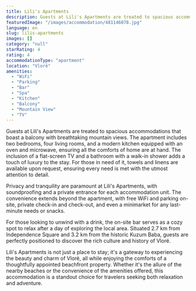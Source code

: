 ```yaml
---
title: Lili's Apartments
description: Guests at Lili's Apartments are treated to spacious accommodations that boast a balcony with breathtaking mountain views. The apartment includes two bedrooms, f
featuredImage: "/images/accommodation/481146078.jpg"
language: en
slug: lilis-apartments
images: []
category: "null"
starRating: 4
rating: 4
accommodationType: "apartment"
location: "Vlorë"
amenities:
  - "WiFi"
  - "Parking"
  - "Bar"
  - "Spa"
  - "Kitchen"
  - "Balcony"
  - "Mountain View"
  - "TV"
---
```


Guests at Lili's Apartments are treated to spacious accommodations that boast a balcony with breathtaking mountain views. The apartment includes two bedrooms, four living rooms, and a modern kitchen equipped with an oven and microwave, ensuring all the comforts of home are at hand. The inclusion of a flat-screen TV and a bathroom with a walk-in shower adds a touch of luxury to the stay. For those in need of it, towels and linens are available upon request, ensuring every need is met with the utmost attention to detail.

Privacy and tranquility are paramount at Lili's Apartments, with soundproofing and a private entrance for each accommodation unit. The convenience extends beyond the apartment, with free WiFi and parking on-site, private check-in and check-out, and even a minimarket for any last-minute needs or snacks.

For those looking to unwind with a drink, the on-site bar serves as a cozy spot to relax after a day of exploring the local area. Situated 2.7 km from Independence Square and 3.2 km from the historic Kuzum Baba, guests are perfectly positioned to discover the rich culture and history of Vlorë.

Lili's Apartments is not just a place to stay; it's a gateway to experiencing the beauty and charm of Vlorë, all while enjoying the comforts of a thoughtfully appointed beachfront property. Whether it's the allure of the nearby beaches or the convenience of the amenities offered, this accommodation is a standout choice for travelers seeking both relaxation and adventure.


